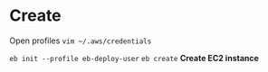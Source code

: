 # Create

Open profiles `vim ~/.aws/credentials`

`eb init --profile eb-deploy-user`
`eb create` **Create EC2 instance**